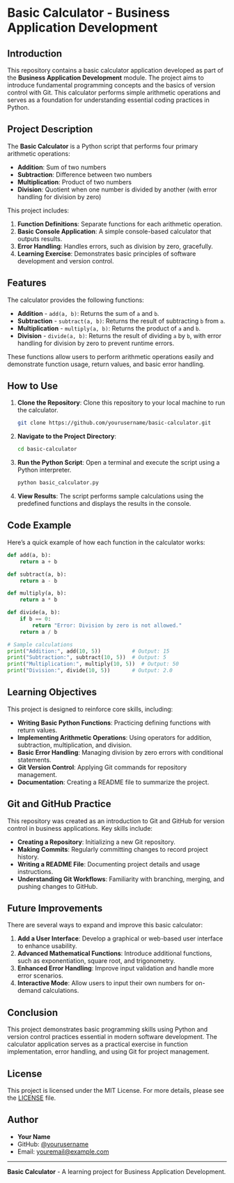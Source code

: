 # Basic Calculator - Business Application Development

## Introduction
This repository contains a basic calculator application developed as part of the **Business Application Development** module. The project aims to introduce fundamental programming concepts and the basics of version control with Git. This calculator performs simple arithmetic operations and serves as a foundation for understanding essential coding practices in Python.

## Project Description
The **Basic Calculator** is a Python script that performs four primary arithmetic operations:

- **Addition**: Sum of two numbers
- **Subtraction**: Difference between two numbers
- **Multiplication**: Product of two numbers
- **Division**: Quotient when one number is divided by another (with error handling for division by zero)

This project includes:
1. **Function Definitions**: Separate functions for each arithmetic operation.
2. **Basic Console Application**: A simple console-based calculator that outputs results.
3. **Error Handling**: Handles errors, such as division by zero, gracefully.
4. **Learning Exercise**: Demonstrates basic principles of software development and version control.

## Features

The calculator provides the following functions:

- **Addition** - `add(a, b)`: Returns the sum of `a` and `b`.
- **Subtraction** - `subtract(a, b)`: Returns the result of subtracting `b` from `a`.
- **Multiplication** - `multiply(a, b)`: Returns the product of `a` and `b`.
- **Division** - `divide(a, b)`: Returns the result of dividing `a` by `b`, with error handling for division by zero to prevent runtime errors.

These functions allow users to perform arithmetic operations easily and demonstrate function usage, return values, and basic error handling.

## How to Use

1. **Clone the Repository**:
   Clone this repository to your local machine to run the calculator.
   ```bash
   git clone https://github.com/yourusername/basic-calculator.git
   ```
2. **Navigate to the Project Directory**:
   ```bash
   cd basic-calculator
   ```
3. **Run the Python Script**:
   Open a terminal and execute the script using a Python interpreter.
   ```bash
   python basic_calculator.py
   ```
4. **View Results**:
   The script performs sample calculations using the predefined functions and displays the results in the console.

## Code Example

Here’s a quick example of how each function in the calculator works:

```python
def add(a, b):
    return a + b

def subtract(a, b):
    return a - b

def multiply(a, b):
    return a * b

def divide(a, b):
    if b == 0:
        return "Error: Division by zero is not allowed."
    return a / b

# Sample calculations
print("Addition:", add(10, 5))          # Output: 15
print("Subtraction:", subtract(10, 5))  # Output: 5
print("Multiplication:", multiply(10, 5))  # Output: 50
print("Division:", divide(10, 5))       # Output: 2.0
```

## Learning Objectives

This project is designed to reinforce core skills, including:

- **Writing Basic Python Functions**: Practicing defining functions with return values.
- **Implementing Arithmetic Operations**: Using operators for addition, subtraction, multiplication, and division.
- **Basic Error Handling**: Managing division by zero errors with conditional statements.
- **Git Version Control**: Applying Git commands for repository management.
- **Documentation**: Creating a README file to summarize the project.

## Git and GitHub Practice

This repository was created as an introduction to Git and GitHub for version control in business applications. Key skills include:

- **Creating a Repository**: Initializing a new Git repository.
- **Making Commits**: Regularly committing changes to record project history.
- **Writing a README File**: Documenting project details and usage instructions.
- **Understanding Git Workflows**: Familiarity with branching, merging, and pushing changes to GitHub.

## Future Improvements

There are several ways to expand and improve this basic calculator:

1. **Add a User Interface**: Develop a graphical or web-based user interface to enhance usability.
2. **Advanced Mathematical Functions**: Introduce additional functions, such as exponentiation, square root, and trigonometry.
3. **Enhanced Error Handling**: Improve input validation and handle more error scenarios.
4. **Interactive Mode**: Allow users to input their own numbers for on-demand calculations.

## Conclusion

This project demonstrates basic programming skills using Python and version control practices essential in modern software development. The calculator application serves as a practical exercise in function implementation, error handling, and using Git for project management.

## License

This project is licensed under the MIT License. For more details, please see the [LICENSE](LICENSE) file.

## Author

- **Your Name**
- GitHub: [@yourusername](https://github.com/yourusername)
- Email: [youremail@example.com](mailto:youremail@example.com)

---

**Basic Calculator** - A learning project for Business Application Development.
```

